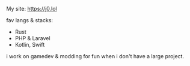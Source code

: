 My site: https://j0.lol

fav langs & stacks:
- Rust
- PHP & Laravel
- Kotlin, Swift

i work on gamedev & modding for fun when i don't have a large project.
